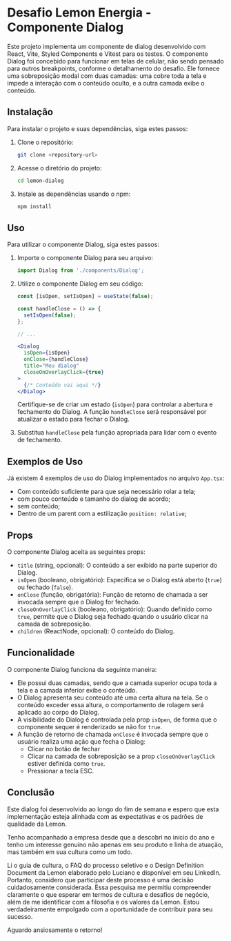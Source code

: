# Desafio Lemon Energia - Componente Dialog

Este projeto implementa um componente de dialog desenvolvido com React, Vite, Styled Components e Vitest para os testes. O componente Dialog foi concebido para funcionar em telas de celular, não sendo pensado para outros breakpoints, conforme o detalhamento do desafio. Ele fornece uma sobreposição modal com duas camadas: uma cobre toda a tela e impede a interação com o conteúdo oculto, e a outra camada exibe o conteúdo.





## Instalação

Para instalar o projeto e suas dependências, siga estes passos:

1. Clone o repositório:

   ```bash
   git clone <repository-url>
   ```

2. Acesse o diretório do projeto:

   ```bash
   cd lemon-dialog
   ```

3. Instale as dependências usando o npm:

   ```bash
   npm install
   ```

## Uso

Para utilizar o componente Dialog, siga estes passos:

1. Importe o componente Dialog para seu arquivo:

   ```jsx
   import Dialog from './components/Dialog';
   ```

2. Utilize o componente Dialog em seu código:

   ```jsx
   const [isOpen, setIsOpen] = useState(false);

   const handleClose = () => {
     setIsOpen(false);
   };

   // ...

   <Dialog
     isOpen={isOpen}
     onClose={handleClose}
     title="Meu dialog"
     closeOnOverlayClick={true}
   >
     {/* Conteúdo vai aqui */}
   </Dialog>
   ```

   Certifique-se de criar um estado (`isOpen`) para controlar a abertura e fechamento do Dialog. A função `handleClose` será responsável por atualizar o estado para fechar o Dialog.

3. Substitua `handleClose` pela função apropriada para lidar com o evento de fechamento.

## Exemplos de Uso

Já existem 4 exemplos de uso do Dialog implementados no arquivo `App.tsx`:
- Com conteúdo suficiente para que seja necessário rolar a tela;
- com pouco conteúdo e tamanho do dialog de acordo;
- sem conteúdo;
- Dentro de um parent com a estilização `position: relative`; 

## Props

O componente Dialog aceita as seguintes props:

- `title` (string, opcional): O conteúdo a ser exibido na parte superior do Dialog.
- `isOpen` (booleano, obrigatório): Especifica se o Dialog está aberto (`true`) ou fechado (`false`).
- `onClose` (função, obrigatória): Função de retorno de chamada a ser invocada sempre que o Dialog for fechado.
- `closeOnOverlayClick` (booleano, obrigatório): Quando definido como `true`, permite que o Dialog seja fechado quando o usuário clicar na camada de sobreposição.
- `children` (ReactNode, opcional): O conteúdo do Dialog.

## Funcionalidade

O componente Dialog funciona da seguinte maneira:

- Ele possui duas camadas, sendo que a camada superior ocupa toda a tela e a camada inferior exibe o conteúdo.
- O Dialog apresenta seu conteúdo até uma certa altura na tela. Se o conteúdo exceder essa altura, o comportamento de rolagem será aplicado ao corpo do Dialog.
- A visibilidade do Dialog é controlada pela prop `isOpen`, de forma que o componente sequer é renderizado se não for `true`.
- A função de retorno de chamada `onClose` é invocada sempre que o usuário realiza uma ação que fecha o Dialog:
  - Clicar no botão de fechar
  - Clicar na camada de sobreposição se a prop `closeOnOverlayClick` estiver definida como `true`.
  - Pressionar a tecla ESC.

## Conclusão

Este dialog foi desenvolvido ao longo do fim de semana e espero que esta implementação esteja alinhada com as expectativas e os padrões de qualidade da Lemon.

Tenho acompanhado a empresa desde que a descobri no início do ano e tenho um interesse genuíno não apenas em seu produto e linha de atuação, mas também em sua cultura como um todo.

Li o guia de cultura, o FAQ do processo seletivo e o Design Definition Document da Lemon elaborado pelo Luciano e disponível em seu LinkedIn. Portanto, considero que participar deste processo é uma decisão cuidadosamente considerada. Essa pesquisa me permitiu compreender claramente o que esperar em termos de cultura e desafios de negócio, além de me identificar com a filosofia e os valores da Lemon. Estou verdadeiramente empolgado com a oportunidade de contribuir para seu sucesso. 

Aguardo ansiosamente o retorno!